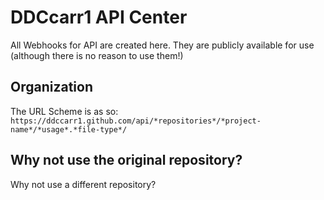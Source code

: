 # DDCcarr1 API Center
All Webhooks for API are created here. They are publicly available for use (although there is no reason to use them!)

## Organization
The URL Scheme is as so:
` https://ddccarr1.github.com/api/*repositories*/*project-name*/*usage*.*file-type*/ `

## Why not use the original repository?
Why not use a different repository?
